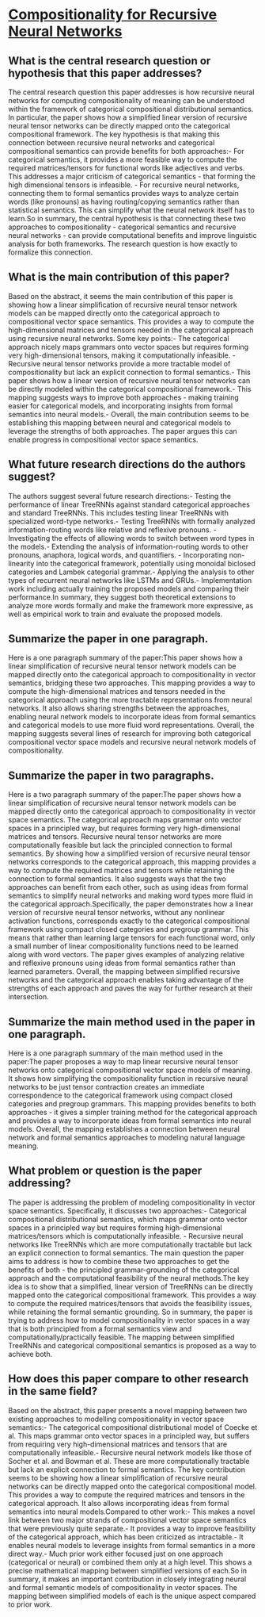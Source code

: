 # [Compositionality for Recursive Neural Networks](https://arxiv.org/abs/1901.10723)

## What is the central research question or hypothesis that this paper addresses?

 The central research question this paper addresses is how recursive neural networks for computing compositionality of meaning can be understood within the framework of categorical compositional distributional semantics. In particular, the paper shows how a simplified linear version of recursive neural tensor networks can be directly mapped onto the categorical compositional framework. The key hypothesis is that making this connection between recursive neural networks and categorical compositional semantics can provide benefits for both approaches:- For categorical semantics, it provides a more feasible way to compute the required matrices/tensors for functional words like adjectives and verbs. This addresses a major criticism of categorical semantics - that forming the high dimensional tensors is infeasible. - For recursive neural networks, connecting them to formal semantics provides ways to analyze certain words (like pronouns) as having routing/copying semantics rather than statistical semantics. This can simplify what the neural network itself has to learn.So in summary, the central hypothesis is that connecting these two approaches to compositionality - categorical semantics and recursive neural networks - can provide computational benefits and improve linguistic analysis for both frameworks. The research question is how exactly to formalize this connection.


## What is the main contribution of this paper?

 Based on the abstract, it seems the main contribution of this paper is showing how a linear simplification of recursive neural tensor network models can be mapped directly onto the categorical approach to compositional vector space semantics. This provides a way to compute the high-dimensional matrices and tensors needed in the categorical approach using recursive neural networks. Some key points:- The categorical approach nicely maps grammars onto vector spaces but requires forming very high-dimensional tensors, making it computationally infeasible. - Recursive neural tensor networks provide a more tractable model of compositionality but lack an explicit connection to formal semantics.- This paper shows how a linear version of recursive neural tensor networks can be directly modeled within the categorical compositional framework.- This mapping suggests ways to improve both approaches - making training easier for categorical models, and incorporating insights from formal semantics into neural models.- Overall, the main contribution seems to be establishing this mapping between neural and categorical models to leverage the strengths of both approaches. The paper argues this can enable progress in compositional vector space semantics.


## What future research directions do the authors suggest?

 The authors suggest several future research directions:- Testing the performance of linear TreeRNNs against standard categorical approaches and standard TreeRNNs. This includes testing linear TreeRNNs with specialized word-type networks.- Testing TreeRNNs with formally analyzed information-routing words like relative and reflexive pronouns. - Investigating the effects of allowing words to switch between word types in the models.- Extending the analysis of information-routing words to other pronouns, anaphora, logical words, and quantifiers. - Incorporating non-linearity into the categorical framework, potentially using monoidal biclosed categories and Lambek categorial grammar.- Applying the analysis to other types of recurrent neural networks like LSTMs and GRUs.- Implementation work including actually training the proposed models and comparing their performance.In summary, they suggest both theoretical extensions to analyze more words formally and make the framework more expressive, as well as empirical work to train and evaluate the proposed models.


## Summarize the paper in one paragraph.

 Here is a one paragraph summary of the paper:This paper shows how a linear simplification of recursive neural tensor network models can be mapped directly onto the categorical approach to compositionality in vector semantics, bridging these two approaches. This mapping provides a way to compute the high-dimensional matrices and tensors needed in the categorical approach using the more tractable representations from neural networks. It also allows sharing strengths between the approaches, enabling neural network models to incorporate ideas from formal semantics and categorical models to use more fluid word representations. Overall, the mapping suggests several lines of research for improving both categorical compositional vector space models and recursive neural network models of compositionality.


## Summarize the paper in two paragraphs.

 Here is a two paragraph summary of the paper:The paper shows how a linear simplification of recursive neural tensor network models can be mapped directly onto the categorical approach to compositionality in vector space semantics. The categorical approach maps grammar onto vector spaces in a principled way, but requires forming very high-dimensional matrices and tensors. Recursive neural tensor networks are more computationally feasible but lack the principled connection to formal semantics. By showing how a simplified version of recursive neural tensor networks corresponds to the categorical approach, this mapping provides a way to compute the required matrices and tensors while retaining the connection to formal semantics. It also suggests ways that the two approaches can benefit from each other, such as using ideas from formal semantics to simplify neural networks and making word types more fluid in the categorical approach.Specifically, the paper demonstrates how a linear version of recursive neural tensor networks, without any nonlinear activation functions, corresponds exactly to the categorical compositional framework using compact closed categories and pregroup grammar. This means that rather than learning large tensors for each functional word, only a small number of linear compositionality functions need to be learned along with word vectors. The paper gives examples of analyzing relative and reflexive pronouns using ideas from formal semantics rather than learned parameters. Overall, the mapping between simplified recursive networks and the categorical approach enables taking advantage of the strengths of each approach and paves the way for further research at their intersection.


## Summarize the main method used in the paper in one paragraph.

 Here is a one paragraph summary of the main method used in the paper:The paper proposes a way to map linear recursive neural tensor networks onto categorical compositional vector space models of meaning. It shows how simplifying the compositionality function in recursive neural networks to be just tensor contraction creates an immediate correspondence to the categorical framework using compact closed categories and pregroup grammars. This mapping provides benefits to both approaches - it gives a simpler training method for the categorical approach and provides a way to incorporate ideas from formal semantics into neural models. Overall, the mapping establishes a connection between neural network and formal semantics approaches to modeling natural language meaning.


## What problem or question is the paper addressing?

 The paper is addressing the problem of modeling compositionality in vector space semantics. Specifically, it discusses two approaches:- Categorical compositional distributional semantics, which maps grammar onto vector spaces in a principled way but requires forming high-dimensional matrices/tensors which is computationally infeasible. - Recursive neural networks like TreeRNNs which are more computationally tractable but lack an explicit connection to formal semantics. The main question the paper aims to address is how to combine these two approaches to get the benefits of both - the principled grammar-grounding of the categorical approach and the computational feasibility of the neural methods.The key idea is to show that a simplified, linear version of TreeRNNs can be directly mapped onto the categorical compositional framework. This provides a way to compute the required matrices/tensors that avoids the feasibility issues, while retaining the formal semantic grounding. So in summary, the paper is trying to address how to model compositionality in vector spaces in a way that is both principled from a formal semantics view and computationally/practically feasible. The mapping between simplified TreeRNNs and categorical compositional semantics is proposed as a way to achieve both.


## How does this paper compare to other research in the same field?

 Based on the abstract, this paper presents a novel mapping between two existing approaches to modelling compositionality in vector space semantics:- The categorical compositional distributional model of Coecke et al. This maps grammar onto vector spaces in a principled way, but suffers from requiring very high-dimensional matrices and tensors that are computationally infeasible.- Recursive neural network models like those of Socher et al. and Bowman et al. These are more computationally tractable but lack an explicit connection to formal semantics. The key contribution seems to be showing how a linear simplification of recursive neural networks can be directly mapped onto the categorical compositional model. This provides a way to compute the required matrices and tensors in the categorical approach. It also allows incorporating ideas from formal semantics into neural models.Compared to other work:- This makes a novel link between two major strands of compositional vector space semantics that were previously quite separate.- It provides a way to improve feasibility of the categorical approach, which has been criticized as intractable.- It enables neural models to leverage insights from formal semantics in a more direct way.- Much prior work either focused just on one approach (categorical or neural) or combined them only at a high level. This shows a precise mathematical mapping between simplified versions of each.So in summary, it makes an important contribution in closely integrating neural and formal semantic models of compositionality in vector spaces. The mapping between simplified models of each is the unique aspect compared to prior work.
